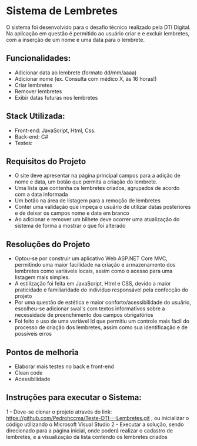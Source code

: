 # Sistema de Lembretes
O sistema foi desenvolvido para o desafio técnico realizado pela DTI Digital. Na aplicação em questão é permitido ao usuário criar e e excluir lembretes, com a inserção de um nome e uma data para o lembrete.

## Funcionalidades:
- Adicionar data ao lembrete (formato dd/mm/aaaa)
- Adicionar nome (ex. Consulta com médico X, às 16 horas!)
- Criar lembretes
- Remover lembretes
- Exibir datas futuras nos lembretes

## Stack Utilizada:
- Front-end: JavaScript, Html, Css.
- Back-end: C#
- Testes:

## Requisitos do Projeto
- O site deve apresentar na página principal campos para a adição de nome e data, um botão que permita a criação do lembrete.
- Uma lista que contenha os lembretes criados, agrupados de acordo com a data informada
- Um botão na área de listagem para a remoção de lembretes
- Conter uma validação que impeça o usuãrio de utilizar datas posteriores e de deixar os campos nome e data em branco
- Ao adicionar e remover um bilhete deve ocorrer uma atualização do sistema de forma a mostrar o que foi alterado

## Resoluções do Projeto
- Optou-se por construir um aplicativo Web ASP.NET Core MVC, permitindo uma maior facilidade na criação e  armazenamento dos lembretes como variáveis locais, assim como o acesso para uma listagem mais simples.
- A estilização foi feita em JavaScript, Html e CSS, devido a maior praticidade e familiaridade do individuo responsável pela confecção do projeto
- Por uma questão de estética e maior conforto/acessibilidade do usuãrio, escolheu-se adicionar swal's com textos informativos sobre a necessidade de preenchimento dos campos obrigatórios
- Foi feito o uso de uma variável Id que permitiu um controle mais fácil do processo de criação dos lembretes, assim como sua identificação e de possíveis erros 

## Pontos de melhoria
- Elaborar mais testes no back e front-end
- Clean code
- Acessibilidade

## Instruções para executar o Sistema:
1 - Deve-se clonar o projeto através do link: https://github.com/Pedrohccma/Teste-DTI---Lembretes.git , ou inicializar o código utilizando o Microsoft Visual Studio
2 - Executar a solução, sendo direcionado para a página inicial, onde poderá realizar o cadastro de lembretes, e a visualização da lista contendo os lembretes criados
